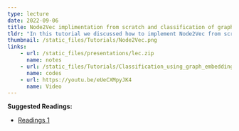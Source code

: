 ```yaml
---
type: lecture
date: 2022-09-06
title: Node2Vec implimentation from scratch and classification of graph using node2vec generated embeddings.
tldr: "In this tutorial we discussed how to implement Node2Vec from scratch using python and do classification on Graph data using generated embeddings from node2vec."
thumbnail: /static_files/Tutorials/Node2Vec.png
links: 
    - url: /static_files/presentations/lec.zip
      name: notes
    - url: /static_files/Tutorials/Classification_using_graph_embeddings.ipynb
      name: codes
    - url: https://youtu.be/eUeCXMpyJK4
      name: Video
---
```

**Suggested Readings:**
- [Readings 1](https://karateclub.readthedocs.io/en/latest/_modules/karateclub/node_embedding/neighbourhood/node2vec.html)